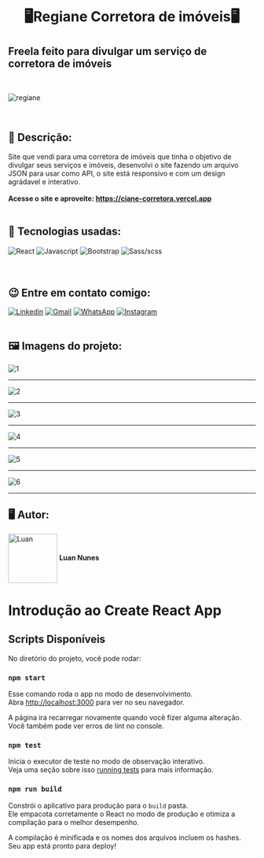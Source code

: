 <h1 align="center">🖥️Regiane Corretora de imóveis🖥️</h1>
<h2>Freela feito para divulgar um serviço de corretora de imóveis</h2> 


<br>

![regiane](https://user-images.githubusercontent.com/105875989/221062383-ea8a081e-18d5-4ddf-930f-d1e89180f93b.gif)

<br>

<h2><strong> 📝 Descrição:</strong></h2>    

Site que vendi para uma corretora de imóveis que tinha o objetivo de divulgar seus serviços e imóveis, desenvolvi o site fazendo um arquivo JSON para usar como API, o site está responsivo e com um design agrádavel e interativo. <br><br>
<strong>Acesse o site e aproveite: https://ciane-corretora.vercel.app </strong>
<br>
<br>
<h2><strong>🚀 Tecnologias usadas:</strong></h2>   

<div style='display:inline_block;'>
  <img align='center' alt='React' src='https://img.shields.io/badge/React-20232A?style=for-the-badge&logo=react&logoColor=61DAFB'/>
  <img align='center' alt='Javascript' src='https://img.shields.io/badge/JavaScript-F7DF1E?style=for-the-badge&logo=javascript&logoColor=black'/>
  <img align='center' alt='Bootstrap' src='https://img.shields.io/badge/Bootstrap-563D7C?style=for-the-badge&logo=bootstrap&logoColor=white'/>
  <img align='center' alt='Sass/scss' src='https://img.shields.io/badge/Sass-CC6699?style=for-the-badge&logo=sass&logoColor=white'/>
</div>
<br><br>

<h2><strong>😉 Entre em contato comigo:</strong></h2>   

[![Linkedin](https://img.shields.io/badge/LinkedIn-0077B5?style=for-the-badge&logo=linkedin&logoColor=white)](https://www.linkedin.com/in/luan-nunes-esbaltar/)
[![Gmail](https://img.shields.io/badge/Gmail-D14836?style=for-the-badge&logo=gmail&logoColor=white)](mailto:nunesesbaltar.luan02@gmail.com)
[![WhatsApp](https://img.shields.io/badge/WhatsApp-25D366?style=for-the-badge&logo=whatsapp&logoColor=white)](https://api.whatsapp.com/send?phone=5561984653761&text=Ol%C3%A1%20Luan%2C%20tudo%20bem%3F)
[![Instagram](https://img.shields.io/badge/Instagram-E4405F?style=for-the-badge&logo=instagram&logoColor=white)](https://www.instagram.com/luan_nunees/)
<br>
<br>

<h2><strong> 🖼️ Imagens do projeto:</strong></h2> 

![1](https://user-images.githubusercontent.com/105875989/221062690-5d853a0f-aae3-4685-8e3d-5b2a50bcf94c.png)
<hr>

![2](https://user-images.githubusercontent.com/105875989/221062704-ad3a6261-8a3f-4658-9e61-2d8c982c2711.png)
<hr>

![3](https://user-images.githubusercontent.com/105875989/221062717-bb7cc4eb-00b9-492e-9937-356d637e6f9b.png)
<hr>

![4](https://user-images.githubusercontent.com/105875989/221062724-c0436b2c-ac17-4a33-954e-0093efcc57e0.png)
<hr>

![5](https://user-images.githubusercontent.com/105875989/221062838-ca78864b-3599-4821-a9b3-5fc83302e755.png)
<hr>

![6](https://user-images.githubusercontent.com/105875989/221062846-4715e3a7-13d6-461c-a7cd-239c728ac951.png)
<hr>

<h2><strong>🖥️ Autor:</strong></h2>   

<img align='center' style="width:100px; height: 100px;" alt='Luan' src='https://user-images.githubusercontent.com/105875989/202720555-79b37083-a2e8-47d6-8d43-5003323b22ff.jpeg'/>  
<strong>Luan Nunes</strong> 


# Introdução ao Create React App

## Scripts Disponíveis

No diretório do projeto, você pode rodar:

### `npm start`

Esse comando roda o app no modo de desenvolvimento.\
Abra [http://localhost:3000](http://localhost:3000) para ver no seu navegador.

A página ira recarregar novamente quando você fizer alguma alteração.\
Você também pode ver erros de lint no console.

### `npm test`

Inicia o executor de teste no modo de observação interativo.\
Veja uma seção sobre isso [running tests](https://facebook.github.io/create-react-app/docs/running-tests) para mais informação.

### `npm run build`

Constrói o aplicativo para produção para o `build` pasta.\
Ele empacota corretamente o React no modo de produção e otimiza a compilação para o melhor desempenho.

A compilação é minificada e os nomes dos arquivos incluem os hashes.\
Seu app está pronto para deploy!


